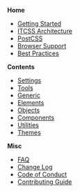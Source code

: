 **Home**

* [Getting Started](Home#getting-started)
* [ITCSS Architecture](Home#inverted-triangle-itcss-architecture)
* [PostCSS](Home#postcss)
* [Browser Support](Home#browser-support)
* [Best Practices](Home#best-practices)

**Contents**

* [Settings](Settings)
* [Tools](Tools)
* [Generic](Generic)
* [Elements](Elements)
* [Objects](Objects)
* [Components](Components)
* [Utilities](Utilities)
* [Themes](Themes)

**Misc**

* [FAQ](FAQ)
* [Change Log](CHANGELOG)
* [Code of Conduct](CODE_OF_CONDUCT)
* [Contributing Guide](CONTRIBUTING)
